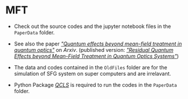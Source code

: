 # MFT

* Check out the source codes and the jupyter notebook files in the `PaperData` folder.

* See also the paper [ *"Quantum effects beyond mean-field treatment in quantum optics"*](https://arxiv.org/abs/2111.14636) on *Arxiv*.
  (published version: [*"Residual Quantum Effects beyond Mean-Field Treatment in Quantum Optics Systems"*](https://onlinelibrary.wiley.com/doi/abs/10.1002/lpor.202200599))

* The data and codes contained in the `OldFiles` folder are for the simulation of SFG system on super computers and are irrelavant.

* Python Package [ *QCLS*](https://github.com/yesunhuang/QCLS) is required to run the codes in the `PaperData` folder.
